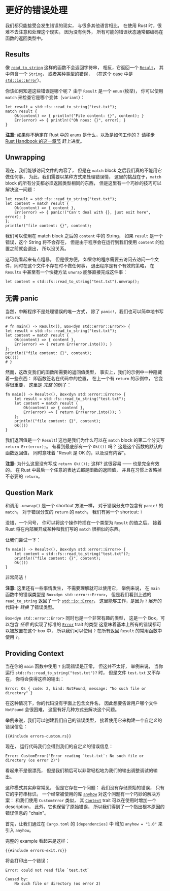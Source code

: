 # 更好的错误处理

我们都只能接受会发生错误的现实，
与很多其他语言相比，
在使用 Rust 时，很难不去注意和处理这个现实。
因为没有例外，
所有可能的错误状态通常都编码在函数的返回类型中。

## Results

像 [`read_to_string`] 这样的函数不会返回字符串，
相反，它返回一个 [`Result`]，
其中包含一个 `String`，
或者某种类型的错误，
（在这个 case 中是  [`std::io::Error`]）。

[`read_to_string`]: https://doc.rust-lang.org/1.39.0/std/fs/fn.read_to_string.html
[`Result`]: https://doc.rust-lang.org/1.39.0/std/result/index.html
[`std::io::Error`]: https://doc.rust-lang.org/1.39.0/std/io/type.Result.html

你该如何知道这些错误是哪个呢？
由于 `Result` 是一个 `enum` (枚举)，
你可以使用 `match` 来检查它是哪个变体（`variant`）：

```rust,no_run
let result = std::fs::read_to_string("test.txt");
match result {
    Ok(content) => { println!("File content: {}", content); }
    Err(error) => { println!("Oh noes: {}", error); }
}
```

<aside>

**注意:**
如果你不确定在 Rust 中的 `enums` 是什么，以及是如何工作的？
[请移步 Rust Handbook 的这一章节](https://doc.rust-lang.org/1.39.0/book/ch06-00-enums.html)
赶上进度。

</aside>

## Unwrapping

现在，我们能够访问文件的内容了，
但是在 `match` block 之后我们真的不能用它做任何事，
为此，我们需要以某种方式来处理错误情，
这里的挑战在于，`match` block 的所有分支都必须返回类型相同的东西，
但是这里有一个巧妙的技巧可以解决这一问题：

```rust,no_run
let result = std::fs::read_to_string("test.txt");
let content = match result {
    Ok(content) => { content },
    Err(error) => { panic!("Can't deal with {}, just exit here", error); }
};
println!("file content: {}", content);
```

我们可以使用在 match block 之后的 `content` 中的 String，
如果 `result` 是一个错误，这个 String 将不会存在，
但是由于程序会在运行到我们使用 `content` 的位置之前就会退出，
所以没关系。

<aside>
</aside>

这可能看起来有点粗暴，
但是很方便。
如果你的程序需要去访问去访问一个文件，同时在这个文件不存在时不做任何事，
退出程序是有个有效的策略，
在 `Results` 中甚至有一个快捷方法 `unwrap` 能够直接完成这件事：

```rust,no_run
let content = std::fs::read_to_string("test.txt").unwrap();
```

## 无需 panic

当然，中断程序不是处理错误的唯一方式，
除了 `panic!`，我们也可以简单地书写 `return`:

```rust,no_run
# fn main() -> Result<(), Box<dyn std::error::Error>> {
let result = std::fs::read_to_string("test.txt");
let content = match result {
    Ok(content) => { content },
    Err(error) => { return Err(error.into()); }
};
println!("file content: {}", content);
Ok(())
# }
```

然而，这改变我们的函数所需要的返回值类型，
事实上，我们的示例中一种隐藏着一些东西：
即函数签名在代码中的位置，
在上一个有 `return` 的示例中，
它变得很重要，
这里是 _完整_ 的例子：

```rust,no_run
fn main() -> Result<(), Box<dyn std::error::Error>> {
    let result = std::fs::read_to_string("test.txt");
    let content = match result {
        Ok(content) => { content },
        Err(error) => { return Err(error.into()); }
    };
    println!("file content: {}", content);
    Ok(())
}
```

我们返回值是一个 `Result`!
这也是我们为什么可以在 `match` block 的第二个分支写 `return Err(error);`。
有看到最底部有一个 `Ok(())` 吗？
这是这个函数的默认的函数返回值，
同时意味着 "Result 是 OK 的，以及没有内容"。

<aside>

**注意:**
为什么这里没有写成 `return Ok(());` 这样?
这很容易 —— 也是完全有效的。
在 Rust 中最后一个任意的表达式都是函数的返回值，
并且在习惯上省略掉不必要的 `return`。

</aside>

## Question Mark

和调用 `.unwrap()` 是一个 shortcut 方法一样，
对于错误分支中包含有 `panic!` 的 `match`，
对于错误分支的 `return` 的 `match`，
我们有另一个 shortcut: `?`

没错，一个问号，
你可以将这个操作符插在一个类型为 `Result` 的值之后，
接着 Rust 将在内部展开成某种和我们写的
`match` 很相似的东西。

让我们尝试一下：

```rust,no_run
fn main() -> Result<(), Box<dyn std::error::Error>> {
    let content = std::fs::read_to_string("test.txt")?;
    println!("file content: {}", content);
    Ok(())
}
```

非常简洁！

<aside>

**注意:**
这里还有一些事情发生，
不需要理解就可以使用它，
举例来说，
在 `main` 函数中的错误类型是 `Box<dyn std::error::Error>`，
但是我们看到上述的 `read_to_string` 返回了一个 [`std::io::Error`]，
这里能够工作，是因为 `?` 展开的代码中 _转换_ 了错误类型。

`Box<dyn std::error::Error>` 同时也是一个非常有趣的类型，
这是一个 Box，可以包含 _任意_
的实现了标准的 [`Error`](`std::error::Error`) trait 的类型
这意味着基本上所有的错误都可以被放置在这个 box 中，
所以我们可以使用 `?` 在所有返回 `Result` 的常用函数中使用 `?`。

[`std::error::Error`]: https://doc.rust-lang.org/1.39.0/std/error/trait.Error.html

</aside>

## Providing Context

当在你的 `main` 函数中使用 `?` 出现错误是正常，
但这并不太好，
举例来说，
当你运行 `std::fs::read_to_string("test.txt")?` 时，
但是文件 `test.txt` 又不存在，
你将会获得这样的输出：

```text
Error: Os { code: 2, kind: NotFound, message: "No such file or directory" }
```

在这种情况下，你的代码没有字面上包含文件名，
因此想要告诉用户哪个文件 `NotFound` 会很困难，
这里有好几种方式去解决这个问题。

举例来说，我们可以创建我们自己的错误类型，
接着使用它来构建一个自定义的错误信息：

```rust,ignore
{{#include errors-custom.rs}}
```

现在，
运行代码我们会得到我们的自定义的错误信息：

```text
Error: CustomError("Error reading `test.txt`: No such file or directory (os error 2)")
```

看起来不是很漂亮，
但是我们稍后可以非常轻松地为我们的输出调整调试的输出。

这种模式其实非常常见，
但是它存在一个问题：
我们没有存储原始的错误，
只有它的字符串标识。
一个经常被使用的库 [`anyhow`] 对这个问题有一个巧妙的解决方案：
和我们使用 `CustomError` 类似，
其 [`Context`] trait 可以在使用时增加一个 description，
此外，它也保留了原始错误，
所以我们得到了一个指出根本原因的错误信息的 "chain"。

[`anyhow`]: https://docs.rs/anyhow
[`Context`]: https://docs.rs/anyhow/1.0/anyhow/trait.Context.html

首先，让我们通过在 `Cargo.toml` 的 `[dependencies]` 中
增加 `anyhow = "1.0"` 来引入 `anyhow`。

完整的 example 看起来是这样：

```rust,ignore
{{#include errors-exit.rs}}
```

将会打印出一个错误：

```text
Error: could not read file `test.txt`

Caused by:
    No such file or directory (os error 2)
```
